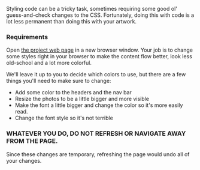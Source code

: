 
Styling code can be a tricky task, sometimes requiring some good ol' guess-and-check changes to the CSS. Fortunately, doing this with code is a lot less permanent than doing this with your artwork.

### **Requirements**

Open [the project web page](http://sites.vschool.io/code-art-school/) in a new browser window. Your job is to change some styles right in your browser to make the content flow better, look less old-school and a lot more colorful.

We'll leave it up to you to decide which colors to use, but there are a few things you'll need to make sure to change:

- Add some color to the headers and the nav bar
- Resize the photos to be a little bigger and more visible
- Make the font a little bigger and change the color so it's more easily read.
- Change the font style so it's not terrible

### **WHATEVER YOU DO, DO NOT REFRESH OR NAVIGATE AWAY FROM THE PAGE.**

Since these changes are temporary, refreshing the page would undo all of your changes.